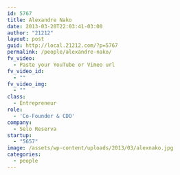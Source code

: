 ```yaml
---
id: 5767
title: Alexandre Nako
date: 2013-03-20T22:03:41-03:00
author: "21212"
layout: post
guid: http://local.21212.com/?p=5767
permalink: /people/alexandre-nako/
fv_video:
  - Paste your YouTube or Vimeo url
fv_video_id:
  - ""
fv_video_img:
  - ""
class:
  - Entrepreneur
role:
  - 'Co-Founder & CDO'
company:
  - Selo Reserva
startup:
  - "5657"
image: /assets/wp-content/uploads/2013/03/alexnako.jpg
categories:
  - people
---
```

